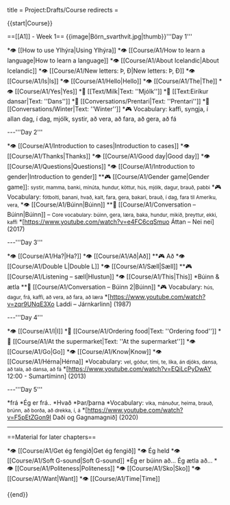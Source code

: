 title = Project:Drafts/Course
redirects =
>>>>

{{start|Course}}
<!--<div class="frontpage-intro">This course is still a work in progress and will be published in the summer of 2020. Feel free to [[Project:About|contact us]] to suggest improvements.  </div>-->

==[[A1]] - Week 1==
{{image|Börn_svarthvít.jpg|thumb}}'''Day 1'''

*👁 [[How to use Ylhýra|Using Ylhýra]]
*👁 [[Course/A1/How to learn a language|How to learn a language]] 
*👁 [[Course/A1/About Icelandic|About Icelandic]]
*👁 [[Course/A1/New letters: Þ, Ð|New letters: Þ, Ð]]
*👁 [[Course/A1/Is|Is]]
*👁 [[Course/A1/Hello|Hello]]
*👁 [[Course/A1/The|The]]
*👁 [[Course/A1/Yes|Yes]]
*📖 [[Text/Milk|Text: ''Mjólk'']]
*📖 [[Text:Eiríkur dansar|Text: ''Dans'']]
*💬 [[Conversations/Prentari|Text: ''Prentari'']]
*💬 [[Conversations/Winter|Text: ''Winter'']]
*🎮 Vocabulary: kaffi, syngja, í allan dag, í dag, mjólk, systir, að vera, að fara, að gera, að fá

---'''Day 2'''

*👁 [[Course/A1/Introduction to cases|Introduction to cases]]
*👁 [[Course/A1/Thanks|Thanks]]
*👁 [[Course/A1/Good day|Good day]]
*👁 [[Course/A1/Questions|Questions]]
*👁 [[Course/A1/Introduction to gender|Introduction to gender]]
**🎮 [[Course/A1/Gender game|Gender game]]: <small>systir, mamma, banki, mínúta, hundur, köttur, hús, mjólk, dagur, brauð, pabbi</small>
*🎮 Vocabulary: <small>fótbolti, banani, hvað, kalt, fara, gera, bakarí, brauð, í dag, fara til Ameríku, vera,</small>
*👁 [[Course/A1/Búinn|Búinn]]
**💬 [[Course/A1/Conversation – Búinn|Búinn]] – <small>Core vocabulary: búinn, gera, læra, baka, hundur, mikið, þreyttur, ekki, kaffi</small>
*[https://www.youtube.com/watch?v=e4FC6cqSmuo Áttan – Nei nei] (2017)

---'''Day 3'''

*👁 [[Course/A1/Ha?|Ha?]]
*👁 [[Course/A1/Að|Að]]
**🎮 Að
*👁 [[Course/A1/Double L|Double L]]
*👁 [[Course/A1/Sæll|Sæll]]
**🎮 [[Course/A1/Listening – sæll|Hlustun]]
*👁 [[Course/A1/This|This]]
*Búinn & ætla
**💬 [[Course/A1/Conversation – Búinn 2|Búinn]]
*🎮 Vocabulary: <small>hús, dagur, frá, kaffi, að vera, að fara, að læra</small>
*[https://www.youtube.com/watch?v=zqr9UNqE3Xo Laddi – Járnkarlinn] (1987)

---'''Day 4'''

*👁 [[Course/A1/I|I]]
*💬 [[Course/A1/Ordering food|Text: ''Ordering food'']]
*💬 [[Course/A1/At the supermarket|Text: ''At the supermarket'']]
*👁 [[Course/A1/Go|Go]]
*👁 [[Course/A1/Know|Know]]
*👁 [[Course/A1/Hérna|Hérna]]
*Vocabulary: <small>vel, góður, tími, te, líka, án djóks, dansa,</small> <small>að tala, að dansa, að fá</small>
*[https://www.youtube.com/watch?v=EQiLcPyDwAY 12:00 - Sumartíminn] (2013)

---'''Day 5'''

*frá
*Ég er frá..
*Hvað
*Þar/þarna
*Vocabulary: <small>vika, mánuður, heima, brauð, brúnn,</small> <small>að borða, að drekka, í, á</small>
*[https://www.youtube.com/watch?v=F5pEtZGon9I Daði og Gagnamagnið] (2020)

***

==Material for later chapters==

*👁 [[Course/A1/Get ég fengið|Get ég fengið]]
*👁 Ég held
*👁 [[Course/A1/Soft G-sound|Soft G-sound]]
*Ég er búinn að... Ég ætla að...
*👁 [[Course/A1/Politeness|Politeness]]
*👁 [[Course/A1/Sko|Sko]]
*👁 [[Course/A1/Want|Want]]
*👁 [[Course/A1/Time|Time]]

{{end}}